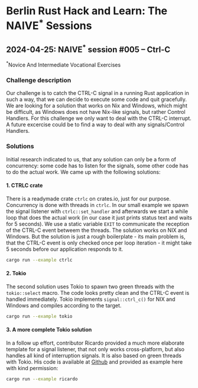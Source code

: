 # Berlin Rust Hack and Learn: The NAIVE<sup>*</sup> Sessions

## 2024-04-25: NAIVE<sup>*</sup> session #005 – Ctrl-C

<sup>*</sup>Novice And Intermediate Vocational Exercises

### Challenge description

Our challenge is to catch the CTRL-C signal in a running Rust application in such a way, that we can decide to execute some code and quit gracefully. We are looking for a solution that works on Nix and Windows, which might be difficult, as Windows does not have Nix-like signals, but rather Control Handlers. For this challenge we only want to deal with the CTRL-C interrupt. A future excercise could be to find a way to deal with any signals/Control Handlers.


### Solutions

Initial research indicated to us, that any solution can only be a form of concurrency: some code has to listen for the signals, some other code has to do the actual work. We came up with the following solutions:

#### 1. CTRLC crate

There is a readymade crate `ctrlc` on crates.io, just for our purpose. Concurrency is done with threads in `ctrlc`. In our small example we spawn the signal listener with `ctrlc::set_handler` and afterwards we start a while loop that does the actual work (in our case it just prints status text and waits for 5 seconds). We use a static variable `EXIT` to communicate the reception of the CTRL-C event betweem the threads. The solution works on NIX and Windows. But the solution is just a rough boilerplate - its main problem is, that the CTRL-C event is only checked once per loop iteration - it might take 5 seconds before our application responds to it.

```bash
cargo run --example ctrlc
```

#### 2. Tokio

The second solution uses Tokio to spawn two green threads with the `tokio::select` macro. The code looks pretty clean and the CTRL-C event is handled immediately. Tokio implements `signal::ctrl_c()` for NIX and Windows and compiles according to the target.

```bash
cargo run --example tokio
```


#### 3. A more complete Tokio solution

In a follow up effort, contributor Ricardo provided a much more elaborate template for a signal listener, that not only works cross-platform, but also handles all kind of interruption signals. It is also based on green threads with Tokio. His code is available at 
[Github](https://github.com/bb-Ricardo/rust-tokio-signal-handling/tree/main) and provided as example here with kind permission:

```bash
cargo run --example ricardo
```

